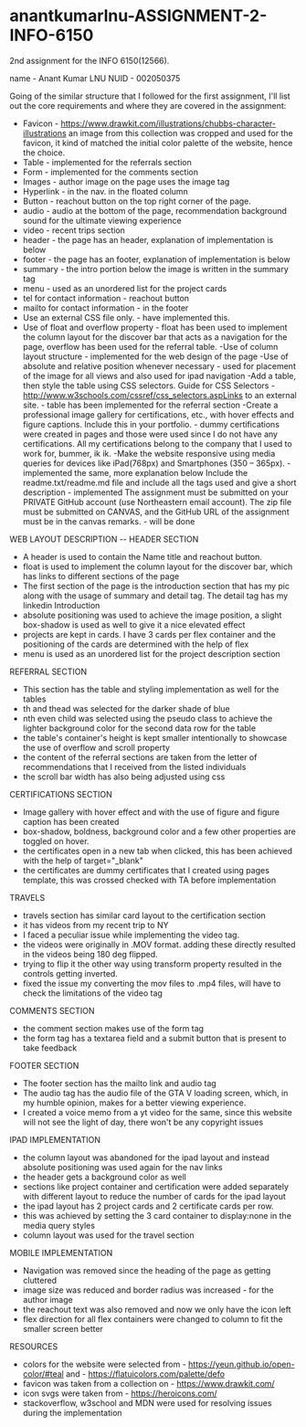 # anantkumarlnu-ASSIGNMENT-2-INFO-6150
2nd assignment for the INFO 6150(12566).

name - Anant Kumar LNU
NUID - 002050375

Going of the similar structure that I followed for the first assignment, I'll list out the core requirements and where they are covered in the assignment:
- Favicon - https://www.drawkit.com/illustrations/chubbs-character-illustrations an image from this collection was cropped and used for the favicon, it kind of matched the initial color palette of the website, hence the choice.
- Table - implemented for the referrals section
- Form - implemented for the comments section
- Images - author image on the page uses the image tag
- Hyperlink - in the nav. in the floated column 
- Button - reachout button on the top right corner of the page.
- audio - audio at the bottom of the page, recommendation background sound for the ultimate viewing experience 
- video - recent trips section 
- header - the page has an header, explanation of implementation is below 
- footer - the page has an footer, explanation of implementation is below 
- summary - the intro portion below the image is written in the summary tag  
- menu - used as an unordered list for the project cards
- tel for contact information - reachout button 
- mailto for contact information - in the footer
- Use an external CSS file only. - have implemented this.
- Use of float and overflow property - float has been used to implement the column layout for the discover bar that acts as a navigation for the page, overflow has been used for the referral table.
-Use of column layout structure -  implemented for the web design of the page
-Use of absolute and relative position whenever necessary - used for placement of the image for all views and also used for ipad navigation 
-Add a table, then style the table using CSS selectors. Guide for CSS Selectors - http://www.w3schools.com/cssref/css_selectors.aspLinks to an external site. - table has been implemented for the referral section
-Create a professional image gallery for certifications, etc., with hover effects and figure captions. Include this in your portfolio. - dummy certifications were created in pages and those were used since I do not have any certifications. All my certifications belong to the company that I used to work for, bummer, ik ik. 
-Make the website responsive using media queries for devices like iPad(768px) and Smartphones (350 – 365px). - implemented the same, more explanation below
Include the readme.txt/readme.md file and include all the tags used and give a short description - implemented 
The assignment must be submitted on your PRIVATE GitHub account (use Northeastern email account). The zip file must be submitted on CANVAS, and the GitHub URL of the assignment must be in the canvas remarks. - will be done

WEB LAYOUT DESCRIPTION --
HEADER SECTION
- A header is used to contain the Name title and reachout button.
- float is used to implement the column layout for the discover bar, which has links to different sections of the page
- The first section of the page is the introduction section that has my pic along with the usage of summary and detail tag. The detail tag has my linkedin Introduction
- absolute positioning was used to achieve the image position, a slight box-shadow is used as well to give it a nice elevated effect
- projects are kept in cards. I have 3 cards per flex container and the positioning of the cards are determined with the help of flex
- menu is used as an unordered list for the project description section

REFERRAL SECTION 
- This section has the table and styling implementation as well for the tables
- th and thead was selected for the darker shade of blue
- nth even child was selected using the pseudo class to achieve the lighter background color for the second data row for the table
- the table's container's height is kept smaller intentionally to showcase the use of overflow and scroll property
- the content of the referral sections are taken from the letter of recommendations that I received from the listed individuals
- the scroll bar width has also being adjusted using css 

CERTIFICATIONS SECTION 
- Image gallery with hover effect and with the use of figure and figure caption has been created
- box-shadow, boldness, background color and a few other properties are toggled on hover.
- the certificates open in a new tab when clicked, this has been achieved with the help of target="_blank"
- the certificates are dummy certificates that I created using pages template, this was crossed checked with TA before implementation

TRAVELS
- travels section has similar card layout to the certification section
- it has videos from my recent trip to NY
- I faced a peculiar issue while implementing the video tag.
- the videos were originally in .MOV format. adding these directly resulted in the videos being 180 deg flipped.
- trying to flip it the other way using transform property resulted in the controls getting inverted.
- fixed the issue my converting the mov files to .mp4 files, will have to check the limitations of the video tag

COMMENTS SECTION
- the comment section makes use of the form tag
- the form tag has a textarea field and a submit button that is present to take feedback

FOOTER SECTION 
- The footer section has the mailto link and audio tag
- The audio tag has the audio file of the GTA V loading screen, which, in my humble opinion, makes for a better viewing experience.
- I created a voice memo from a yt video for the same, since this website will not see the light of day, there won't be any copyright issues

IPAD IMPLEMENTATION 
- the column layout was abandoned for the ipad layout and instead absolute positioning was used again for the nav links
- the header gets a background color as well
- sections like project container and certification were added separately with different layout to reduce the number of cards for the ipad layout
- the ipad layout has 2 project cards and 2 certificate cards per row.
- this was achieved by setting the 3 card container to display:none in the media query styles
- column layout was used for the travel section

MOBILE IMPLEMENTATION 
- Navigation was removed since the heading of the page as getting cluttered
- image size was reduced and border radius was increased - for the author image
- the reachout text was also removed and now we only have the icon left
- flex direction for all flex containers were changed to column to fit the smaller screen better

RESOURCES 
- colors for the website were selected from - https://yeun.github.io/open-color/#teal and - https://flatuicolors.com/palette/defo
- favicon was taken from a collection on - https://www.drawkit.com/
- icon svgs were taken from - https://heroicons.com/
- stackoverflow, w3school and MDN were used for resolving issues during the implementation 

